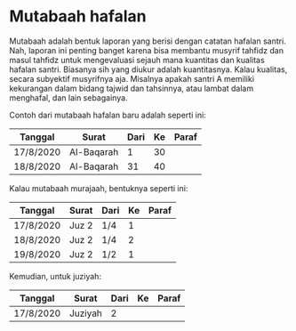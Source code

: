 # Mutabaah hafalan

Mutabaah adalah bentuk laporan yang berisi dengan catatan hafalan santri. Nah, laporan ini penting banget karena bisa membantu musyrif tahfidz dan masul tahfidz untuk mengevaluasi sejauh mana kuantitas dan kualitas hafalan santri. Biasanya sih yang diukur adalah kuantitasnya. Kalau kualitas, secara subyektif musyrifnya aja. Misalnya apakah santri A memiliki kekurangan dalam bidang tajwid dan tahsinnya, atau lambat dalam menghafal, dan lain sebagainya.

Contoh dari mutabaah hafalan baru adalah seperti ini:

| Tanggal | Surat | Dari | Ke | Paraf |
|---|---|---|---|---|
| 17/8/2020 | Al-Baqarah | 1 | 30 | |
| 18/8/2020 | Al-Baqarah | 31 | 40 | |

Kalau mutabaah murajaah, bentuknya seperti ini:

| Tanggal | Surat | Dari | Ke | Paraf |
|---|---|---|---|---|
| 17/8/2020 | Juz 2 | 1/4 | 1 | |
| 18/8/2020 | Juz 2 | 1/4 | 2 | |
| 19/8/2020 | Juz 2 | 1/2 | 1 | |

Kemudian, untuk juziyah:

| Tanggal | Surat | Dari | Ke | Paraf |
|---|---|---|---|---|
| 17/8/2020 | Juziyah | 2 | | |